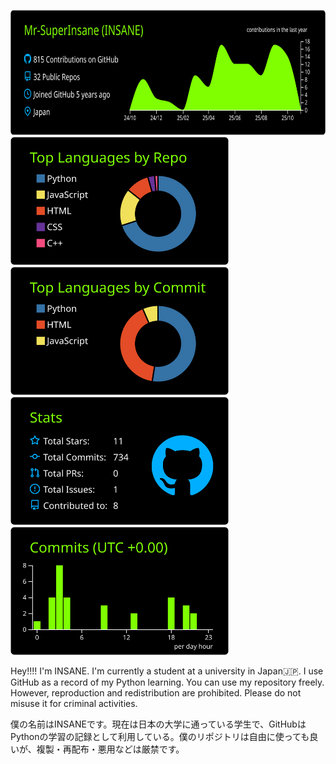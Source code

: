 <!--
[![](https://raw.githubusercontent.com/Mr-SuperInsane/Mr-SuperInsane/main/profile-summary-card-output/chartreuse_dark/0-profile-details.svg)](https://github.com/vn7n24fzkq/github-profile-summary-cards)
[![](https://raw.githubusercontent.com/Mr-SuperInsane/Mr-SuperInsane/main/profile-summary-card-output/chartreuse_dark/1-repos-per-language.svg)](https://github.com/vn7n24fzkq/github-profile-summary-cards) [![](https://raw.githubusercontent.com/Mr-SuperInsane/Mr-SuperInsane/main/profile-summary-card-output/chartreuse_dark/2-most-commit-language.svg)](https://github.com/vn7n24fzkq/github-profile-summary-cards)
[![](https://raw.githubusercontent.com/Mr-SuperInsane/Mr-SuperInsane/main/profile-summary-card-output/chartreuse_dark/3-stats.svg)](https://github.com/vn7n24fzkq/github-profile-summary-cards) [![](https://raw.githubusercontent.com/Mr-SuperInsane/Mr-SuperInsane/main/profile-summary-card-output/chartreuse_dark/4-productive-time.svg)](https://github.com/vn7n24fzkq/github-profile-summary-cards)
-->
<p align="left"> 
  <img alt="" height="200px" src="https://raw.githubusercontent.com/Mr-SuperInsane/Mr-SuperInsane/main/profile-summary-card-output/chartreuse_dark/0-profile-details.svg" />
  <br>
  <img alt="" height="205px" src="https://raw.githubusercontent.com/Mr-SuperInsane/Mr-SuperInsane/main/profile-summary-card-output/chartreuse_dark/1-repos-per-language.svg" />
  <img alt="" height="205px" src="https://raw.githubusercontent.com/Mr-SuperInsane/Mr-SuperInsane/main/profile-summary-card-output/chartreuse_dark/2-most-commit-language.svg" />
  <br>
  <img alt="" height="205px" src="https://raw.githubusercontent.com/Mr-SuperInsane/Mr-SuperInsane/main/profile-summary-card-output/chartreuse_dark/3-stats.svg" />
  <img alt="" height="205px" src="https://raw.githubusercontent.com/Mr-SuperInsane/Mr-SuperInsane/main/profile-summary-card-output/chartreuse_dark/4-productive-time.svg" />
</p>
Hey!!!! I'm INSANE. I'm currently a student at a university in Japan🇯🇵. I use GitHub as a record of my Python learning. You can use my repository freely. However, reproduction and redistribution are prohibited. Please do not misuse it for criminal activities.  
  
僕の名前はINSANEです。現在は日本の大学に通っている学生で、GitHubはPythonの学習の記録として利用している。僕のリポジトリは自由に使っても良いが、複製・再配布・悪用などは厳禁です。

